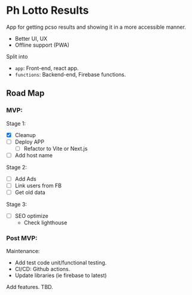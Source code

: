 # Ph Lotto Results

App for getting pcso results and showing it in a more accessible manner.

- Better UI, UX
- Offline support (PWA)

Split into

- `app`: Front-end, react app.
- `functions`: Backend-end, Firebase functions.

## Road Map

### MVP:

Stage 1:

- [x] Cleanup
- [ ] Deploy APP
  - [ ] Refactor to Vite or Next.js
- [ ] Add host name

Stage 2:

- [ ] Add Ads
- [ ] Link users from FB
- [ ] Get old data

Stage 3:

- [ ] SEO optimize
  - Check lighthouse

### Post MVP:

Maintenance:

- Add test code unit/functional testing.
- CI/CD: Github actions.
- Update libraries (ie firebase to latest)

Add features. TBD.
